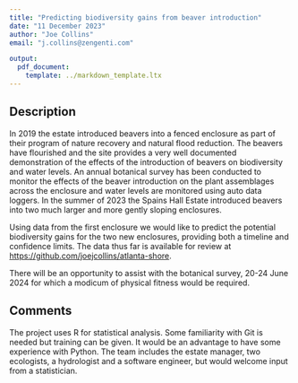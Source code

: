 ```yaml
---
title: "Predicting biodiversity gains from beaver introduction"
date: "11 December 2023"
author: "Joe Collins"
email: "j.collins@zengenti.com"

output:
  pdf_document:
    template: ../markdown_template.ltx
---
```

## Description

In 2019 the estate introduced beavers into a fenced enclosure
as part of their program of nature recovery and natural flood reduction.
The beavers have flourished and the site provides a very well documented demonstration
of the effects of the introduction of beavers on biodiversity and water levels.
An annual botanical survey has been conducted to monitor the effects of the beaver introduction
on the plant assemblages across the enclosure and water levels are monitored using auto data loggers.
In the summer of 2023 the Spains Hall Estate introduced beavers into two much larger
and more gently sloping enclosures.

Using data from the first enclosure we would like to predict the potential biodiversity gains for the two new enclosures,
providing both a timeline and confidence limits.
The data thus far is available for review at <https://github.com/joejcollins/atlanta-shore>. 

There will be an opportunity to assist with the botanical survey,
20-24 June 2024 for which a modicum of physical fitness would be required.

## Comments

The project uses R for statistical analysis.
Some familiarity with Git is needed but training can be given.
It would be an advantage to have some experience with Python.
The team includes the estate manager, two ecologists, a hydrologist and a software engineer,
but would welcome input from a statistician.
